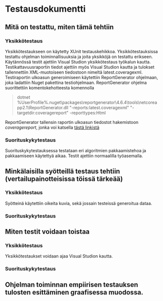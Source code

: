 # Testausdokumentti

## Mitä on testattu, miten tämä tehtiin

### Yksikkötestaus

Yksikkötestaukseen on käytetty XUnit testauskehikkoa. Yksikkötestauksissa testattu ohjelman toiminnallisuuksia ja joita yksikköjä on testattu erikseen. Käytännössä testit ajettiin Visual Studion yksikkötestaus työkalun kautta. Testikattavuusraportin tiedot ajettiin myös Visual Studion kautta ja tulokset tallennettiin XML-muotoiseen tiedostoon nimeltä latest.coveragexml. Testiraportin ulkoasun generoimiseen käytettiin ReportGenerator ohjelmaan, joka ladattiin Nuget pakettina testiohjelmaan. ReportGenerator ohjelma suorittettiin komentokehotteesta komennolla

>dotnet %UserProfile%\.nuget\packages\reportgenerator\4.6.4\tools\netcoreapp2.1\ReportGenerator.dll "-reports:latest.coveragexml" "-targetdir:coveragereport" -reporttypes:Html  

ReportGenerator tallensin raportin ulkoasun tiedostot hakemistoon *coveragereport*, jonka voi katsella <a href="https://htmlpreview.github.io/?https://github.com/kallepaa/high-speed-image-stream-compress/blob/master/StreamCompressTest/coveragereport/index.html" target="_blank">tästä linkistä</a>

### Suorituskykytestaus
Suorituskykytestauksessa testataan eri algoritmien pakkaamistehoa ja pakkaamiseen käytettyä aikaa. Testit ajettiin normaalilla työasemalla.



## Minkälaisilla syötteillä testaus tehtiin (vertailupainotteisissa töissä tärkeää)

### Yksikkötestaus
Syötteinä käytettiin oikeita kuvia, sekä jossain testeissä generoitua dataa.

### Suorituskykytestaus


## Miten testit voidaan toistaa

### Yksikkötestaus
Yksikkötestaukset voidaan ajaa Visual Studion kautta.

### Suorituskykytestaus

## Ohjelman toiminnan empiirisen testauksen tulosten esittäminen graafisessa muodossa.


